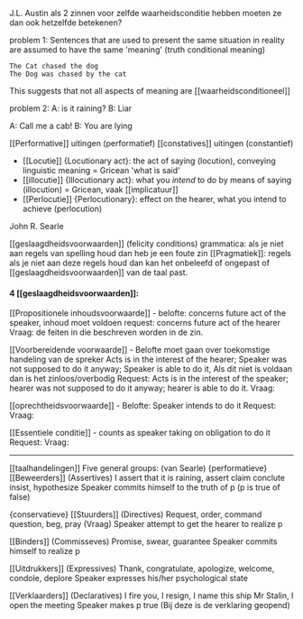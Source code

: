 J.L. Austin
als 2 zinnen voor zelfde waarheidsconditie hebben moeten ze dan ook hetzelfde betekenen?

problem 1:
Sentences that are used to present the same situation in reality are assumed to have the same 'meaning' (truth conditional meaning)

	The Cat chased the dog
	The Dog was chased by the cat

This suggests that not all aspects of meaning are [[waarheidsconditioneel]]


problem 2:
A: is it raining?
B: Liar

A: Call me a cab!
B: You are lying


[[Performative]] uitingen (performatief)
[[constatives]] uitingen (constantief)


- [[Locutie]] {Locutionary act}: the act of saying (locution), conveying linguistic meaning = Gricean 'what is said'
- [[illocutie]] {Illocutionary act}: what you *intend* to do by means of saying (illocution) = Gricean, vaak [[implicatuur]]
- [[Perlocutie]] {Perlocutionary}: effect on the hearer, what you intend to achieve (perlocution)

John R. Searle

[[geslaagdheidsvoorwaarden]] (felicity conditions)
grammatica: als je niet aan regels van spelling houd dan heb je een foute zin
[[Pragmatiek]]: regels als je niet aan deze regels houd dan kan het onbeleefd of ongepast of [[geslaagdheidsvoorwaarden]] van de taal past.

#### 4 [[geslaagdheidsvoorwaarden]]:
[[Propositionele inhoudsvoorwaarde]] - belofte: concerns future act of the speaker, inhoud moet voldoen 
request: concerns future act of the hearer
Vraag:
de feiten in die beschreven worden in de zin.

[[Voorbereidende voorwaarde]] - Belofte moet gaan over toekomstige handeling van de spreker
Acts is in the interest of the hearer; Speaker was not supposed to do it anyway; Speaker is able to do it, Als dit niet is voldaan dan is het zinloos/overbodig
Request: Acts is in the interest of the speaker; hearer was not supposed to do it anyway; hearer is able to do it.
Vraag: 

[[oprechtheidsvoorwaarde]] - Belofte: Speaker intends to do it
Request:
Vraag: 

[[Essentiele conditie]] - counts as speaker taking on obligation to do it
Request:
Vraag:

---

[[taalhandelingen]]
Five general groups: (van Searle)
{performatieve}
[[Beweerders]] (Assertives) I assert that it is raining, assert claim conclute insist, hypothesize
	Speaker commits himself to the truth of p (p is true of false)

{conservatieve}
[[Stuurders]] (Directives) Request, order, command question, beg, pray (Vraag)
	Speaker attempt to get the hearer to realize p

[[Binders]] (Commisseves) Promise, swear, guarantee
	Speaker commits himself to realize p

[[Uitdrukkers]] (Expressives) Thank, congratulate, apologize, welcome, condole, deplore
	Speaker expresses his/her psychological state

[[Verklaarders]] (Declaratives) I fire you, I resign, I name this ship Mr Stalin, I open the meeting
	Speaker makes p true
(Bij deze is de verklaring geopend)






